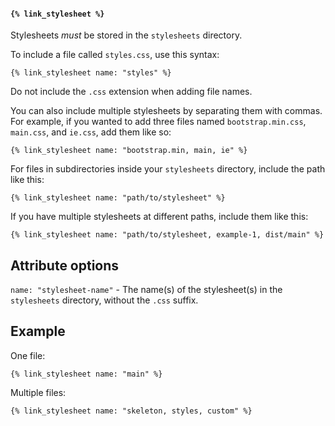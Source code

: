 #### `{% link_stylesheet %}`

Stylesheets _must_ be stored in the `stylesheets` directory.

To include a file called `styles.css`, use this syntax:

```
{% link_stylesheet name: "styles" %}
```

Do not include the `.css` extension when adding file names.

You can also include multiple stylesheets by separating them with commas. For example, if you wanted to add three files named `bootstrap.min.css`, `main.css`, and `ie.css`, add them like so:

```
{% link_stylesheet name: "bootstrap.min, main, ie" %}
```

For files in subdirectories inside your `stylesheets` directory, include the path like this:

```
{% link_stylesheet name: "path/to/stylesheet" %}
```

If you have multiple stylesheets at different paths, include them like this:

```
{% link_stylesheet name: "path/to/stylesheet, example-1, dist/main" %}
```

## Attribute options

`name: "stylesheet-name"` - The name(s) of the stylesheet(s) in the `stylesheets` directory, without the `.css` suffix.

## Example

One file:

```
{% link_stylesheet name: "main" %}
```

Multiple files:

```
{% link_stylesheet name: "skeleton, styles, custom" %}
```
